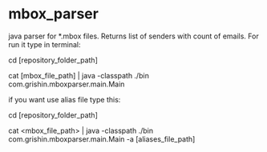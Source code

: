 mbox_parser
===========

java parser for *.mbox files. Returns list of senders with count of emails.
For run it type in terminal:

cd [repository_folder_path] 

cat [mbox_file_path] | java -classpath ./bin com.grishin.mboxparser.main.Main

if you want use alias file type this:

cd [repository_folder_path] 

cat <mbox_file_path> | java -classpath ./bin com.grishin.mboxparser.main.Main -a [aliases_file_path]
